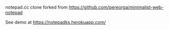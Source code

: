 notepad.cc clone forked from https://github.com/pereorga/minimalist-web-notepad

See demo at https://notepadks.herokuapp.com/